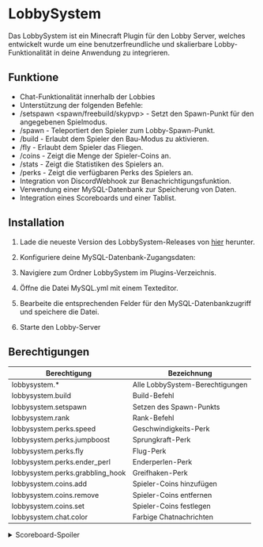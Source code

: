 # LobbySystem
Das LobbySystem ist ein Minecraft Plugin für den Lobby Server, welches entwickelt wurde um eine benutzerfreundliche und skalierbare Lobby-Funktionalität in deine Anwendung zu integrieren.

## Funktione
- Chat-Funktionalität innerhalb der Lobbies
- Unterstützung der folgenden Befehle:
- /setspawn <spawn/freebuild/skypvp> - Setzt den Spawn-Punkt für den angegebenen Spielmodus.
- /spawn - Teleportiert den Spieler zum Lobby-Spawn-Punkt.
- /build - Erlaubt dem Spieler den Bau-Modus zu aktivieren.
- /fly - Erlaubt dem Spieler das Fliegen.
- /coins - Zeigt die Menge der Spieler-Coins an.
- /stats - Zeigt die Statistiken des Spielers an.
- /perks - Zeigt die verfügbaren Perks des Spielers an.
- Integration von DiscordWebhook zur Benachrichtigungsfunktion.
- Verwendung einer MySQL-Datenbank zur Speicherung von Daten.
- Integration eines Scoreboards und einer Tablist.

## Installation
1. Lade die neueste Version des LobbySystem-Releases von [hier](https://github.com/Dustin284/LobbySystem/releases) herunter.

2. Konfiguriere deine MySQL-Datenbank-Zugangsdaten:
3. Navigiere zum Ordner LobbySystem im Plugins-Verzeichnis.
4. Öffne die Datei MySQL.yml mit einem Texteditor.
5. Bearbeite die entsprechenden Felder für den MySQL-Datenbankzugriff und speichere die Datei.
6. Starte den Lobby-Server

## Berechtigungen
| Berechtigung                       | Bezeichnung               |
|------------------------------------|---------------------------|
| lobbysystem.*                      | Alle LobbySystem-Berechtigungen |
| lobbysystem.build                  | Build-Befehl              |
| lobbysystem.setspawn               | Setzen des Spawn-Punkts    |
| lobbysystem.rank                   | Rank-Befehl              |
| lobbysystem.perks.speed            | Geschwindigkeits-Perk      |
| lobbysystem.perks.jumpboost        | Sprungkraft-Perk           |
| lobbysystem.perks.fly              | Flug-Perk                  |
| lobbysystem.perks.ender_perl       | Enderperlen-Perk           |
| lobbysystem.perks.grabbling_hook   | Greifhaken-Perk            |
| lobbysystem.coins.add              | Spieler-Coins hinzufügen   |
| lobbysystem.coins.remove           | Spieler-Coins entfernen    |
| lobbysystem.coins.set              | Spieler-Coins festlegen    |
| lobbysystem.chat.color             | Farbige Chatnachrichten             |


<details>
  <summary>Scoreboard-Spoiler</summary>
  <img src="/assets/x8fcVlxXR7CA_0klFFqzHQ.png"/>
</details>


